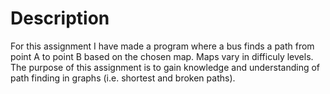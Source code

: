 # Description

For this assignment I have made a program where a bus finds a path
from point A to point B based on the chosen map. Maps vary in 
difficuly levels. The purpose of this assignment is to gain knowledge
and understanding of path finding in graphs (i.e. shortest and broken
paths).

